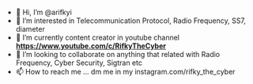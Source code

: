 - 👋 Hi, I’m @arifkyi
- 👀 I’m interested in Telecommunication Protocol, Radio Frequency, SS7, diameter
- 🌱 I’m currently content creator in youtube channel **https://www.youtube.com/c/RifkyTheCyber**
- 💞️ I’m looking to collaborate on anything that related with Radio Frequency, Cyber Security, Sigtran etc
- 📫 How to reach me ... dm me in my instagram.com/rifky_the_cyber

<!---
arifkyi/arifkyi is a ✨ special ✨ repository because its `README.md` (this file) appears on your GitHub profile.
You can click the Preview link to take a look at your changes.
--->
